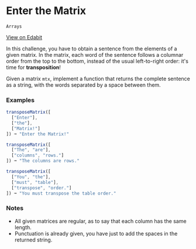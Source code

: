# Enter the Matrix

`Arrays`

[View on Edabit](https://edabit.com/challenge/3mKNTsZ5f7b9hHTky)

In this challenge, you have to obtain a sentence from the elements of a given matrix. In the matrix, each word of the sentence follows a columnar order from the top to the bottom, instead of the usual left-to-right order: it's time for **transposition**!

Given a matrix `mtx`, implement a function that returns the complete sentence as a string, with the words separated by a space between them.

### Examples

```js
transposeMatrix([
  ["Enter"],
  ["the"],
  ["Matrix!"]
]) ➞ "Enter the Matrix!"

transposeMatrix([
  ["The", "are"],
  ["columns", "rows."]
]) ➞ "The columns are rows."

transposeMatrix([
  ["You", "the"],
  ["must", "table"],
  ["transpose", "order."]
]) ➞ "You must transpose the table order."
```

### Notes

- All given matrices are regular, as to say that each column has the same length.
- Punctuation is already given, you have just to add the spaces in the returned string.
